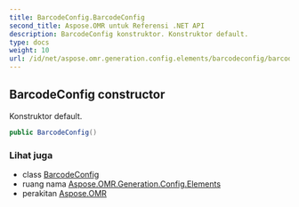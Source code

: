 ```yaml
---
title: BarcodeConfig.BarcodeConfig
second_title: Aspose.OMR untuk Referensi .NET API
description: BarcodeConfig konstruktor. Konstruktor default.
type: docs
weight: 10
url: /id/net/aspose.omr.generation.config.elements/barcodeconfig/barcodeconfig/
---
```

## BarcodeConfig constructor

Konstruktor default.

```csharp
public BarcodeConfig()
```

### Lihat juga

* class [BarcodeConfig](../)
* ruang nama [Aspose.OMR.Generation.Config.Elements](../../barcodeconfig/)
* perakitan [Aspose.OMR](../../../)


